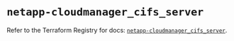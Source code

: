 # `netapp-cloudmanager_cifs_server`

Refer to the Terraform Registry for docs: [`netapp-cloudmanager_cifs_server`](https://registry.terraform.io/providers/netapp/netapp-cloudmanager/26.0.0/docs/resources/cifs_server).
